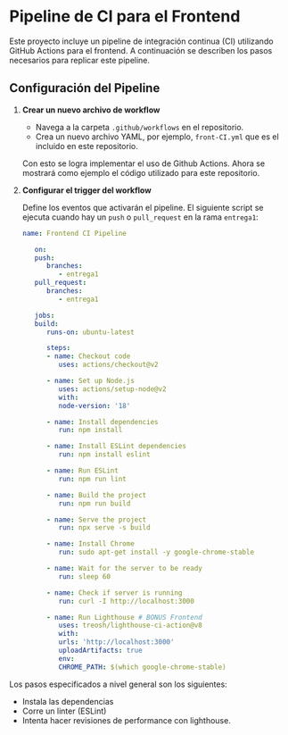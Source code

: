 # Pipeline de CI para el Frontend

Este proyecto incluye un pipeline de integración continua (CI) utilizando GitHub Actions para el frontend. A continuación se describen los pasos necesarios para replicar este pipeline.

## Configuración del Pipeline

1. **Crear un nuevo archivo de workflow**
   - Navega a la carpeta `.github/workflows` en el repositorio.
   - Crea un nuevo archivo YAML, por ejemplo, `front-CI.yml` que es el incluido en este repositorio.

   Con esto se logra implementar el uso de Github Actions. Ahora se mostrará como ejemplo el código utilizado para este repositorio.

2. **Configurar el trigger del workflow**

   Define los eventos que activarán el pipeline. El siguiente script se ejecuta cuando hay un `push` o `pull_request` en la rama `entrega1`:

   ```yaml
   name: Frontend CI Pipeline

      on:
      push:
         branches:
            - entrega1
      pull_request:
         branches:
            - entrega1

      jobs:
      build:
         runs-on: ubuntu-latest

         steps:
         - name: Checkout code
            uses: actions/checkout@v2

         - name: Set up Node.js
            uses: actions/setup-node@v2
            with:
            node-version: '18'

         - name: Install dependencies
            run: npm install

         - name: Install ESLint dependencies
            run: npm install eslint

         - name: Run ESLint
            run: npm run lint

         - name: Build the project
            run: npm run build

         - name: Serve the project
            run: npx serve -s build

         - name: Install Chrome
            run: sudo apt-get install -y google-chrome-stable

         - name: Wait for the server to be ready
            run: sleep 60

         - name: Check if server is running
            run: curl -I http://localhost:3000

         - name: Run Lighthouse # BONUS Frontend
            uses: treosh/lighthouse-ci-action@v8
            with:
            urls: 'http://localhost:3000'
            uploadArtifacts: true
            env:
            CHROME_PATH: $(which google-chrome-stable)
   ```
Los pasos especificados a nivel general son los siguientes:
- Instala las dependencias
- Corre un linter (ESLint)
- Intenta hacer revisiones de performance con lighthouse.
      
